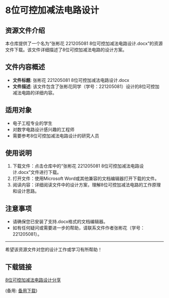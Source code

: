 # 8位可控加减法电路设计

## 资源文件介绍

本仓库提供了一个名为“张彬花 221205081 8位可控加减法电路设计.docx”的资源文件下载。该文件详细描述了8位可控加减法电路的设计方案。

## 文件内容概述

- **文件标题**: 张彬花 221205081 8位可控加减法电路设计.docx
- **文件描述**: 该文件包含了张彬花同学（学号：221205081）设计的8位可控加减法电路的详细内容。

## 适用对象

- 电子工程专业的学生
- 对数字电路设计感兴趣的工程师
- 需要参考8位可控加减法电路设计的研究人员

## 使用说明

1. 下载文件：点击仓库中的“张彬花 221205081 8位可控加减法电路设计.docx”文件进行下载。
2. 打开文件：使用Microsoft Word或其他兼容的文档编辑器打开下载的文件。
3. 阅读内容：详细阅读文件中的设计方案，理解8位可控加减法电路的工作原理和设计思路。

## 注意事项

- 请确保您已安装了支持.docx格式的文档编辑器。
- 如有任何疑问或需要进一步的帮助，请联系文件作者张彬花（学号：221205081）。

---

希望该资源文件对您的设计工作或学习有所帮助！

## 下载链接
[8位可控加减法电路设计分享](https://pan.quark.cn/s/a4c10ac54376) 

(备用: [备用下载](https://pan.baidu.com/s/1cUsVBtpOqWtRR83g8yapKA?pwd=1234))
